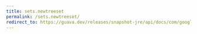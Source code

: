 ```yaml
---
title: sets.newtreeset
permalink: /sets.newtreeset/
redirect_to: https://guava.dev/releases/snapshot-jre/api/docs/com/google/common/collect/Sets.html#newTreeSet--
---
```

